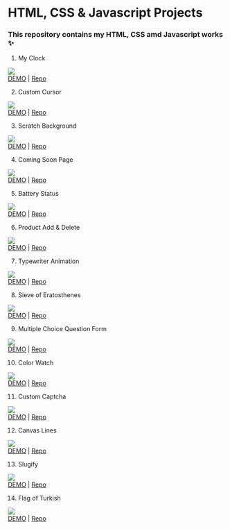 # HTML, CSS & Javascript Projects

### This repository contains my HTML, CSS amd Javascript works ✨

1. My Clock

![](1-my-clock/1.png)<br> [DEMO](https://codepen.io/mahmuttz/pen/BaoEmEG) |
[Repo](https://github.com/mahmutoz/javascript-projects/tree/main/1-my-clock)

2. Custom Cursor

![](2-custom-cursor/2.gif)<br> [DEMO](https://codepen.io/mahmuttz/pen/qBrrYdW) |
[Repo](https://github.com/mahmutoz/javascript-projects/tree/main/2-custom-cursor)

3. Scratch Background

![](3-scratch-background/scratch.gif)<br>
[DEMO](https://codepen.io/mahmuttz/pen/GRWvdWK) |
[Repo](https://github.com/mahmutoz/javascript-projects/tree/main/3-scratch-background)

4. Coming Soon Page

![](4-coming-soon/4.png)<br>
[DEMO](https://codepen.io/mahmuttz/pen/WNpjKPR?editors=1000) |
[Repo](https://github.com/mahmutoz/javascript-projects/tree/main/4-coming-soon)

5. Battery Status

![](5-battery-status/5.gif)<br> [DEMO](https://codepen.io/mahmuttz/pen/YzZEgzW)
|
[Repo](https://github.com/mahmutoz/javascript-projects/tree/main/5-battery-status)

6. Product Add & Delete

![](6-product-add-delete/6.png)<br>
[DEMO](https://codepen.io/mahmuttz/pen/qBrpzMb) |
[Repo](https://github.com/mahmutoz/javascript-projects/tree/main/6-product-add-delete)

7. Typewriter Animation

![](7-typewriter-animation/7.gif)<br>
[DEMO](https://codepen.io/pen/?editors=0100) |
[Repo](https://github.com/mahmutoz/javascript-projects/tree/main/7-typewriter-animation)

8. Sieve of Eratosthenes

![](8-sieve-of-eratosthenes/8.gif)<br>
[DEMO](https://codepen.io/mahmuttz/pen/QWprGLP) |
[Repo](https://github.com/mahmutoz/javascript-projects/tree/main/8-sieve-of-eratosthenes/final/)

9. Multiple Choice Question Form

![](9-multiple-choice-question-form/9.gif)<br>
[DEMO](https://codepen.io/mahmuttz/pen/JjWmjwO) |
[Repo](https://github.com/mahmutoz/javascript-projects/tree/main/9-multiple-choice-question-form/final/)

10. Color Watch

![](10-color-watch/10.gif)<br> [DEMO](https://codepen.io/mahmuttz/pen/LYWXwbe) |
[Repo](https://github.com/mahmutoz/javascript-projects/tree/main/10-color-watch/final/)

11. Custom Captcha

![](11-custom-captcha/11.gif)<br>
[DEMO](https://codepen.io/mahmuttz/pen/eYWrjJx) |
[Repo](https://github.com/mahmutoz/javascript-projects/tree/main/11-custom-captcha/final/)

12. Canvas Lines

![](12-canvas-lines/12.gif)<br> [DEMO](https://codepen.io/mahmuttz/full/MWoowXZ)
|
[Repo](https://github.com/mahmutoz/javascript-projects/tree/main/12-canvas-lines/final/)

13. Slugify

![](13-slugify/13.gif)<br> [DEMO](https://codepen.io/mahmuttz/full/oNwQWQV) |
[Repo](https://github.com/mahmutoz/javascript-projects/tree/main/13-slugify/final/)

14. Flag of Turkish

![](14-flag-of-turkish/14.png)<br>
[DEMO](https://codepen.io/mahmuttz/pen/MWvEaqb) |
[Repo](https://github.com/mahmutoz/javascript-projects/tree/main/14-flag-of-turkish/final/)
